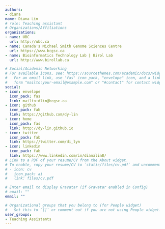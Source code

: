 ```yaml
---
authors:
- diana
name: Diana Lin
# role: Teaching assistant
# Organizations/Affiliations
organizations:
- name: UBC
  url: http://ubc.ca
- name: Canada's Michael Smith Genome Sciences Centre
  url: https://www.bcgsc.ca
- name: Bioinformatics Technology Lab | Birol Lab
  url: http://www.birollab.ca

# Social/Academic Networking
# For available icons, see: https://sourcethemes.com/academic/docs/widgets/#icons
#   For an email link, use "fas" icon pack, "envelope" icon, and a link in the
#   form "mailto:your-email@example.com" or "#contact" for contact widget.
social:
- icon: envelope
  icon_pack: fas
  link: mailto:dlin@bcgsc.ca
- icon: github
  icon_pack: fab
  link: https://github.com/dy-lin
- icon: home
  icon_pack: fas
  link: http://dy-lin.github.io
- icon: twitter
  icon_pack: fab
  link: https://twitter.com/di_lyn
- icon: linkedin
  icon_pack: fab
  link: https://www.linkedin.com/in/dianalin8/
# Link to a PDF of your resume/CV from the About widget.
# To enable, copy your resume/CV to `static/files/cv.pdf` and uncomment the lines below.  
# - icon: cv
#   icon_pack: ai
#   link: files/cv.pdf

# Enter email to display Gravatar (if Gravatar enabled in Config)
# email: ""
email: ""

# Organizational groups that you belong to (for People widget)
#   Set this to `[]` or comment out if you are not using People widget.  
user_groups:
- Teaching Assistants
---
```


<!-- Put text below here if you want it to appear on your page -->
